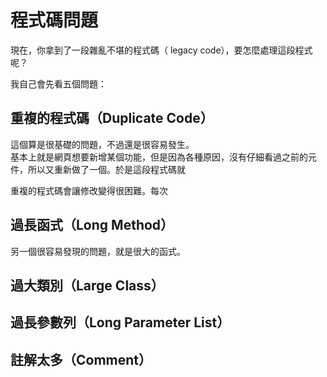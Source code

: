 # 程式碼問題

現在，你拿到了一段雜亂不堪的程式碼（ legacy code），要怎麼處理這段程式呢？

我自己會先看五個問題：

## 重複的程式碼（Duplicate Code）

這個算是很基礎的問題，不過還是很容易發生。  
基本上就是網頁想要新增某個功能，但是因為各種原因，沒有仔細看過之前的元件，所以又重新做了一個。於是這段程式碼就

重複的程式碼會讓修改變得很困難。每次

## 過長函式（Long Method）

另一個很容易發現的問題，就是很大的函式。



## 過大類別（Large Class）



## 過長參數列（Long Parameter List）

## 註解太多（Comment）



